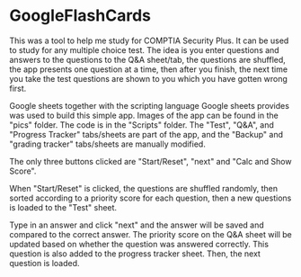 # GoogleFlashCards

This was a tool to help me study for COMPTIA Security Plus. It can be used to study for any multiple choice test. The idea is you enter questions and answers to the questions to the Q&A sheet/tab, the questions are shuffled, the app presents one question at a time, then after you finish, the next time you take the test questions are shown to you which you have gotten wrong first.

Google sheets together with the scripting language Google sheets provides was used to build this simple app. Images of the app can be found in the "pics" folder. The code is in the "Scripts" folder. The "Test", "Q&A", and "Progress Tracker" tabs/sheets are part of the app, and the "Backup" and "grading tracker" tabs/sheets are manually modified. 

The only three buttons clicked are "Start/Reset", "next" and "Calc and Show Score".

When "Start/Reset" is clicked, the questions are shuffled randomly, then sorted according to a priority score for each question, then a new questions is loaded to the "Test" sheet.

Type in an answer and click "next" and the answer will be saved and compared to the correct answer. The priority score on the Q&A sheet will be updated based on whether the question was answered correctly. This question is also added to the progress tracker sheet. Then, the next question is loaded. 

